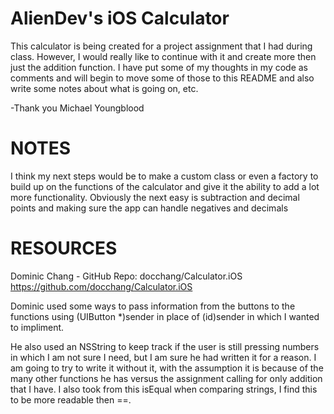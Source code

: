 AlienDev's iOS Calculator
=========================

This calculator is being created for a project assignment that I had during class. However, I would really like to continue with it and create more then just the addition function. I have put some of my thoughts in my code as comments and will begin to move some of those to this README and also write some notes about what is going on, etc. 


-Thank you
Michael Youngblood


NOTES
=====

I think my next steps would be to make a custom class or even a factory to build up on the functions of the calculator and give it the ability to add a lot more functionality. Obviously the next easy is subtraction and decimal points and making sure the app can handle negatives and decimals



RESOURCES
=========

Dominic Chang - GitHub Repo: docchang/Calculator.iOS
https://github.com/docchang/Calculator.iOS

Dominic used some ways to pass information from the buttons to the functions using (UIButton *)sender in place of (id)sender in which I wanted to impliment. 

He also used an NSString to keep track if the user is still pressing numbers in which I am not sure I need, but I am sure he had written it for a reason. I am going to try to write it without it, with the assumption it is because of the many other functions he has versus the assignment calling for only addition that I have. I also took from this isEqual when comparing strings, I find this to be more readable then ==. 
